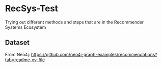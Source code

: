# RecSys-Test

Trying out different methods and steps that are in the Recommender Systems Ecosystem

## Dataset

From Neo4j: https://github.com/neo4j-graph-examples/recommendations?tab=readme-ov-file
